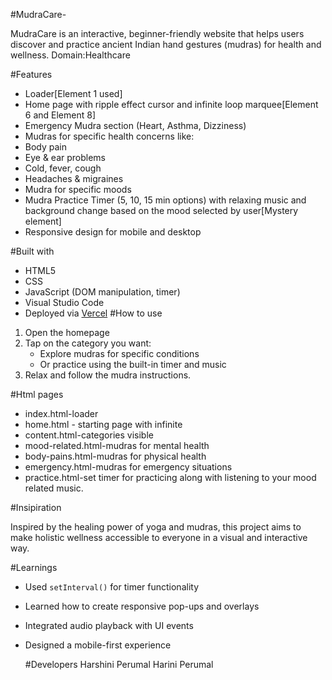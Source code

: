 #MudraCare-

MudraCare is an interactive, beginner-friendly website that helps users discover and practice ancient Indian hand gestures (mudras) for health and wellness.
Domain:Healthcare

#Features
- Loader[Element 1 used]
-  Home page with ripple effect cursor  and infinite loop marquee[Element 6 and Element 8]
-  Emergency Mudra section (Heart, Asthma, Dizziness)
-  Mudras for specific health concerns like:
  - Body pain
  - Eye & ear problems
  - Cold, fever, cough
  - Headaches & migraines
  - Mudra for specific moods
-  Mudra Practice Timer (5, 10, 15 min options) with relaxing music and background change based on the mood selected by user[Mystery element]
-  Responsive design for mobile and desktop

#Built with

- HTML5
- CSS
- JavaScript (DOM manipulation, timer)
- Visual Studio Code
- Deployed via [Vercel](https://vercel.com) 
#How to use

1. Open the homepage 
2. Tap on the category you want:
   - Explore mudras for specific conditions
   - Or practice using the built-in timer and music
3. Relax and follow the mudra instructions.

#Html pages
- index.html-loader
- home.html - starting page with infinite
- content.html-categories visible
- mood-related.html-mudras for mental health
- body-pains.html-mudras for physical health
- emergency.html-mudras for emergency situations
- practice.html-set timer for practicing along with listening to your mood related music.


#Insipiration

Inspired by the healing power of yoga and mudras, this project aims to make holistic wellness accessible to everyone in a visual and interactive way.


#Learnings

- Used `setInterval()` for timer functionality
- Learned how to create responsive pop-ups and overlays
- Integrated audio playback with UI events
- Designed a mobile-first experience

  #Developers
  Harshini Perumal
  Harini Perumal



